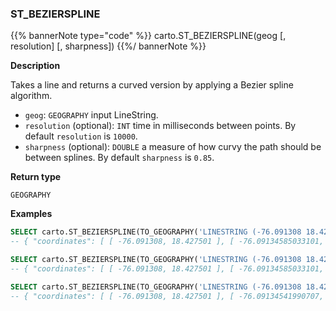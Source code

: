 ### ST_BEZIERSPLINE

{{% bannerNote type="code" %}}
carto.ST_BEZIERSPLINE(geog [, resolution] [, sharpness])
{{%/ bannerNote %}}

**Description**

Takes a line and returns a curved version by applying a Bezier spline algorithm.

* `geog`: `GEOGRAPHY` input LineString.
* `resolution` (optional): `INT` time in milliseconds between points. By default `resolution` is `10000`.
* `sharpness` (optional): `DOUBLE` a measure of how curvy the path should be between splines. By default `sharpness` is `0.85`.

**Return type**

`GEOGRAPHY`

**Examples**

```sql
SELECT carto.ST_BEZIERSPLINE(TO_GEOGRAPHY('LINESTRING (-76.091308 18.427501,-76.695556 18.729501,-76.552734 19.40443,-74.61914 19.134789,-73.652343 20.07657,-73.157958 20.210656)'));
-- { "coordinates": [ [ -76.091308, 18.427501 ], [ -76.09134585033101, 18.427508082543092 ], ... 
```

```sql
SELECT carto.ST_BEZIERSPLINE(TO_GEOGRAPHY('LINESTRING (-76.091308 18.427501,-76.695556 18.729501,-76.552734 19.40443,-74.61914 19.134789,-73.652343 20.07657,-73.157958 20.210656)'), 10000);
-- { "coordinates": [ [ -76.091308, 18.427501 ], [ -76.09134585033101, 18.427508082543092 ], ... 
```

```sql
SELECT carto.ST_BEZIERSPLINE(TO_GEOGRAPHY('LINESTRING (-76.091308 18.427501,-76.695556 18.729501,-76.552734 19.40443,-74.61914 19.134789,-73.652343 20.07657,-73.157958 20.210656)'), 10000, 0.9);
-- { "coordinates": [ [ -76.091308, 18.427501 ], [ -76.09134541990707, 18.42750717125151 ], ... 
```